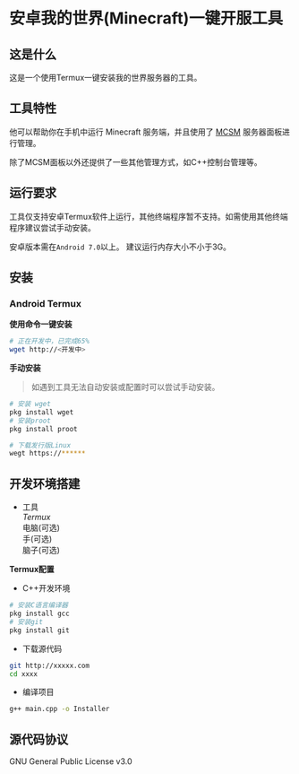 # 安卓我的世界(Minecraft)一键开服工具
## 这是什么
这是一个使用Termux一键安装我的世界服务器的工具。

## 工具特性
他可以帮助你在手机中运行 Minecraft 服务端，并且使用了 [MCSM](https://github.com/MCSManager/MCSManager/tree/master) 服务器面板进行管理。

除了MCSM面板以外还提供了一些其他管理方式，如C++控制台管理等。

## 运行要求
工具仅支持安卓Termux软件上运行，其他终端程序暂不支持。如需使用其他终端程序建议尝试手动安装。

安卓版本需在`Android 7.0`以上。
建议运行内存大小不小于3G。

## 安装
### Android Termux
**使用命令一键安装**

```bash
# 正在开发中，已完成65%
wget http://<开发中>
```

**手动安装**
> 如遇到工具无法自动安装或配置时可以尝试手动安装。

```bash
# 安装 wget
pkg install wget
# 安装proot
pkg install proot

# 下载发行版Linux
wegt https://******
```

## 开发环境搭建
- 工具 <br/>
*Termux*<br/>
电脑(可选)<br/>
手(可选)<br/>
脑子(可选)<br/>

**Termux配置**<br/>
- C++开发环境
```bash
# 安装C语言编译器
pkg install gcc
# 安装git
pkg install git
```
- 下载源代码
```bash
git http://xxxxx.com
cd xxxx
```
- 编译项目
```bash
g++ main.cpp -o Installer
```


## 源代码协议
GNU General Public License v3.0


